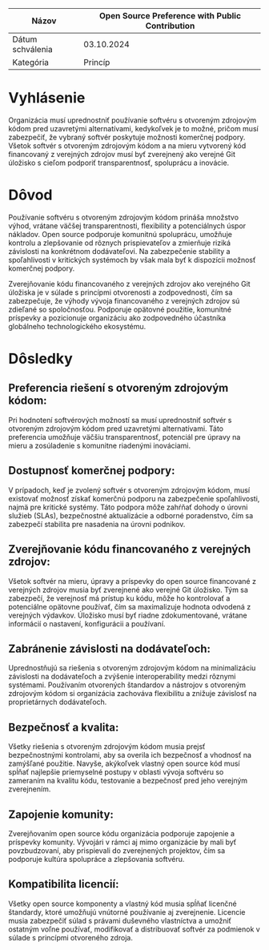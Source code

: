 | Názov | Open Source Preference with Public Contribution |
|-|-|
| Dátum schválenia | 03.10.2024 |
| Kategória | Princíp |

# Vyhlásenie

Organizácia musí uprednostniť používanie softvéru s otvoreným zdrojovým kódom pred uzavretými alternatívami, kedykoľvek je to možné, pričom musí zabezpečiť, že vybraný softvér poskytuje možnosti komerčnej podpory. Všetok softvér s otvoreným zdrojovým kódom a na mieru vytvorený kód financovaný z verejných zdrojov musí byť zverejnený ako verejné Git úložisko s cieľom podporiť transparentnosť, spoluprácu a inovácie.

# Dôvod

Používanie softvéru s otvoreným zdrojovým kódom prináša množstvo výhod, vrátane väčšej transparentnosti, flexibility a potenciálnych úspor nákladov. Open source podporuje komunitnú spoluprácu, umožňuje kontrolu a zlepšovanie od rôznych prispievateľov a zmierňuje riziká závislosti na konkrétnom dodávateľovi. Na zabezpečenie stability a spoľahlivosti v kritických systémoch by však mala byť k dispozícii možnosť komerčnej podpory.

Zverejňovanie kódu financovaného z verejných zdrojov ako verejného Git úložiska je v súlade s princípmi otvorenosti a zodpovednosti, čím sa zabezpečuje, že výhody vývoja financovaného z verejných zdrojov sú zdieľané so spoločnosťou. Podporuje opätovné použitie, komunitné príspevky a pozicionuje organizáciu ako zodpovedného účastníka globálneho technologického ekosystému.

# Dôsledky

## Preferencia riešení s otvoreným zdrojovým kódom:

Pri hodnotení softvérových možností sa musí uprednostniť softvér s otvoreným zdrojovým kódom pred uzavretými alternatívami. Táto preferencia umožňuje väčšiu transparentnosť, potenciál pre úpravy na mieru a zosúladenie s komunitne riadenými inováciami.

## Dostupnosť komerčnej podpory:

V prípadoch, keď je zvolený softvér s otvoreným zdrojovým kódom, musí existovať možnosť získať komerčnú podporu na zabezpečenie spoľahlivosti, najmä pre kritické systémy. Táto podpora môže zahŕňať dohody o úrovni služieb (SLAs), bezpečnostné aktualizácie a odborné poradenstvo, čím sa zabezpečí stabilita pre nasadenia na úrovni podnikov.

## Zverejňovanie kódu financovaného z verejných zdrojov:

Všetok softvér na mieru, úpravy a príspevky do open source financované z verejných zdrojov musia byť zverejnené ako verejné Git úložisko. Tým sa zabezpečí, že verejnosť má prístup ku kódu, môže ho kontrolovať a potenciálne opätovne používať, čím sa maximalizuje hodnota odvodená z verejných výdavkov. Úložisko musí byť riadne zdokumentované, vrátane informácií o nastavení, konfigurácii a používaní.

## Zabránenie závislosti na dodávateľoch:

Uprednostňujú sa riešenia s otvoreným zdrojovým kódom na minimalizáciu závislosti na dodávateľoch a zvýšenie interoperability medzi rôznymi systémami. Používaním otvorených štandardov a nástrojov s otvoreným zdrojovým kódom si organizácia zachováva flexibilitu a znižuje závislosť na proprietárnych dodávateľoch.

## Bezpečnosť a kvalita:

Všetky riešenia s otvoreným zdrojovým kódom musia prejsť bezpečnostnými kontrolami, aby sa overila ich bezpečnosť a vhodnosť na zamýšľané použitie. Navyše, akýkoľvek vlastný open source kód musí spĺňať najlepšie priemyselné postupy v oblasti vývoja softvéru so zameraním na kvalitu kódu, testovanie a bezpečnosť pred jeho verejným zverejnením.

## Zapojenie komunity:

Zverejňovaním open source kódu organizácia podporuje zapojenie a príspevky komunity. Vývojári v rámci aj mimo organizácie by mali byť povzbudzovaní, aby prispievali do zverejnených projektov, čím sa podporuje kultúra spolupráce a zlepšovania softvéru.

## Kompatibilita licencií:

Všetky open source komponenty a vlastný kód musia spĺňať licenčné štandardy, ktoré umožňujú vnútorné používanie aj zverejnenie. Licencie musia zabezpečiť súlad s právami duševného vlastníctva a umožniť ostatným voľne používať, modifikovať a distribuovať softvér za podmienok v súlade s princípmi otvoreného zdroja.

